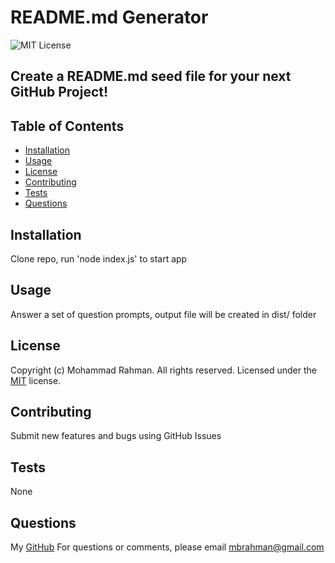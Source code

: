 # README.md Generator
![MIT License](https://img.shields.io/badge/license-MIT-green)

## Create a README.md seed file for your next GitHub Project!

## Table of Contents

* [Installation](#installation)
* [Usage](#usage)
* [License](#license)
* [Contributing](#contributing)
* [Tests](#tests)
* [Questions](#questions)

## Installation
Clone repo, run 'node index.js' to start app

## Usage
Answer a set of question prompts, output file will be created in dist/ folder

## License
Copyright (c) Mohammad Rahman. All rights reserved.
Licensed under the [MIT](https://choosealicense.com/licenses/mit/) license.
  

## Contributing
Submit new features and bugs using GitHub Issues

## Tests
None

## Questions
My [GitHub](https://github.com/mrahma04)
For questions or comments, please email mbrahman@gmail.com
